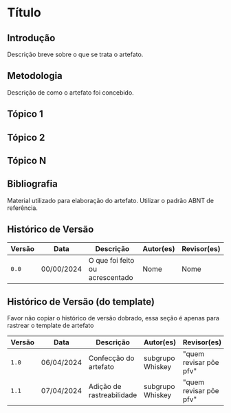 # Título 

## Introdução

Descrição breve sobre o que se trata o artefato.

## Metodologia

Descrição de como o artefato foi concebido.

## Tópico 1

## Tópico 2

## Tópico N

## Bibliografia

Material utilizado para elaboração do artefato. Utilizar o padrão ABNT de referência.

## Histórico de Versão

| Versão | Data       | Descrição                       | Autor(es) | Revisor(es) |
| ------ | ---------- | ------------------------------- | --------- | ----------- |
| `0.0`  | 00/00/2024 | O que foi feito ou acrescentado | Nome      | Nome        |


## Histórico de Versão (do template)

Favor não copiar o histórico de versão dobrado, essa seção é apenas para rastrear o template de artefato

| Versão | Data       | Descrição                 | Autor(es)        | Revisor(es)            |
| ------ | ---------- | ------------------------- | ---------------- | ---------------------- |
| `1.0`  | 06/04/2024 | Confecção do artefato     | subgrupo Whiskey | "quem revisar põe pfv" |
| `1.1`  | 07/04/2024 | Adição de rastreabilidade | subgrupo Whiskey | "quem revisar põe pfv" |
